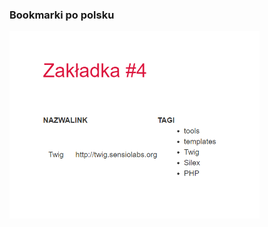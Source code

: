 ### Bookmarki po polsku

<img src="https://github.com/anna-wro/epi.php/blob/master/Silex%20-%20translations/pl.png?raw=true" width="400px">
